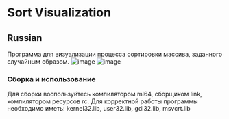 # Sort Visualization
## Russian
Программа для визуализации процесса сортировки массива, заданного случайным образом.
![image](https://user-images.githubusercontent.com/36266839/230512664-021b0a5c-98c7-4eb3-8103-94252f8fbb61.png)
![image](https://user-images.githubusercontent.com/36266839/230512933-b4156986-e690-4243-b658-b8aca7c21ffa.png)
### Сборка и использование
Для сборки воспользуйтесь компилятором ml64, сборщиком link, компилятором ресурсов rc.
Для корректной работы программы необходимо иметь: kernel32.lib, user32.lib, gdi32.lib, msvcrt.lib
